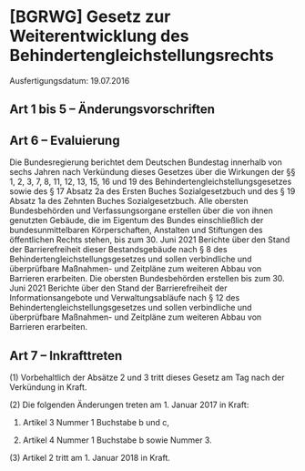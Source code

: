 # [BGRWG] Gesetz zur Weiterentwicklung des Behindertengleichstellungsrechts

Ausfertigungsdatum: 19.07.2016

 

## Art 1 bis 5 – Änderungsvorschriften


## Art 6 – Evaluierung

Die Bundesregierung berichtet dem Deutschen Bundestag innerhalb von sechs Jahren nach Verkündung dieses Gesetzes über die Wirkungen der §§ 1, 2, 3, 7, 8, 11, 12, 13, 15, 16 und 19 des Behindertengleichstellungsgesetzes sowie des § 17 Absatz 2a des Ersten Buches Sozialgesetzbuch und des § 19 Absatz 1a des Zehnten Buches Sozialgesetzbuch. Alle obersten Bundesbehörden und Verfassungsorgane erstellen über die von ihnen genutzten Gebäude, die im Eigentum des Bundes einschließlich der bundesunmittelbaren Körperschaften, Anstalten und Stiftungen des öffentlichen Rechts stehen, bis zum 30. Juni 2021 Berichte über den Stand der Barrierefreiheit dieser Bestandsgebäude nach § 8 des Behindertengleichstellungsgesetzes und sollen verbindliche und überprüfbare Maßnahmen- und Zeitpläne zum weiteren Abbau von Barrieren erarbeiten. Die obersten Bundesbehörden erstellen bis zum 30. Juni 2021 Berichte über den Stand der Barrierefreiheit der Informationsangebote und Verwaltungsabläufe nach § 12 des Behindertengleichstellungsgesetzes und sollen verbindliche und überprüfbare Maßnahmen- und Zeitpläne zum weiteren Abbau von Barrieren erarbeiten.


## Art 7 – Inkrafttreten

(1) Vorbehaltlich der Absätze 2 und 3 tritt dieses Gesetz am Tag nach der Verkündung in Kraft.

(2) Die folgenden Änderungen treten am 1. Januar 2017 in Kraft:

1. Artikel 3 Nummer 1 Buchstabe b und c,

2. Artikel 4 Nummer 1 Buchstabe b sowie Nummer 3.

(3) Artikel 2 tritt am 1. Januar 2018 in Kraft.
